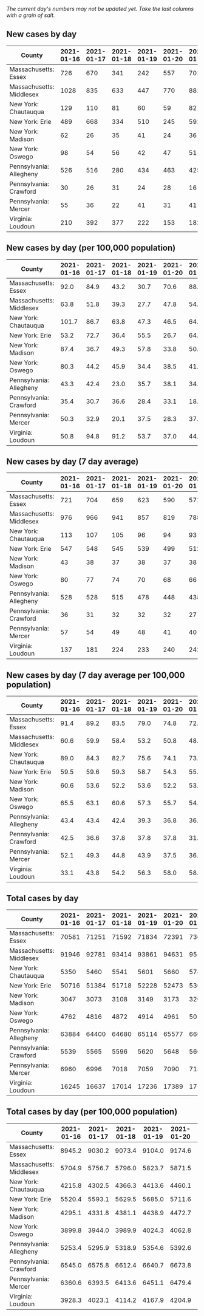 _The current day's numbers may not be updated yet. Take the last columns with a grain of salt._
## New cases by day

| County | 2021-01-16 | 2021-01-17 | 2021-01-18 | 2021-01-19 | 2021-01-20 | 2021-01-21 | 2021-01-22 |
| --- | --- | --- | --- | --- | --- | --- | --- |
| Massachusetts: Essex | 726 | 670 | 341 | 242 | 557 | 701 |  |
| Massachusetts: Middlesex | 1028 | 835 | 633 | 447 | 770 | 881 |  |
| New York: Chautauqua | 129 | 110 | 81 | 60 | 59 | 82 |  |
| New York: Erie | 489 | 668 | 334 | 510 | 245 | 591 |  |
| New York: Madison | 62 | 26 | 35 | 41 | 24 | 36 |  |
| New York: Oswego | 98 | 54 | 56 | 42 | 47 | 51 |  |
| Pennsylvania: Allegheny | 526 | 516 | 280 | 434 | 463 | 425 |  |
| Pennsylvania: Crawford | 30 | 26 | 31 | 24 | 28 | 16 |  |
| Pennsylvania: Mercer | 55 | 36 | 22 | 41 | 31 | 41 |  |
| Virginia: Loudoun | 210 | 392 | 377 | 222 | 153 | 182 |  |

## New cases by day (per 100,000 population)

| County | 2021-01-16 | 2021-01-17 | 2021-01-18 | 2021-01-19 | 2021-01-20 | 2021-01-21 | 2021-01-22 |
| --- | --- | --- | --- | --- | --- | --- | --- |
| Massachusetts: Essex | 92.0 | 84.9 | 43.2 | 30.7 | 70.6 | 88.8 |  |
| Massachusetts: Middlesex | 63.8 | 51.8 | 39.3 | 27.7 | 47.8 | 54.7 |  |
| New York: Chautauqua | 101.7 | 86.7 | 63.8 | 47.3 | 46.5 | 64.6 |  |
| New York: Erie | 53.2 | 72.7 | 36.4 | 55.5 | 26.7 | 64.3 |  |
| New York: Madison | 87.4 | 36.7 | 49.3 | 57.8 | 33.8 | 50.7 |  |
| New York: Oswego | 80.3 | 44.2 | 45.9 | 34.4 | 38.5 | 41.8 |  |
| Pennsylvania: Allegheny | 43.3 | 42.4 | 23.0 | 35.7 | 38.1 | 34.9 |  |
| Pennsylvania: Crawford | 35.4 | 30.7 | 36.6 | 28.4 | 33.1 | 18.9 |  |
| Pennsylvania: Mercer | 50.3 | 32.9 | 20.1 | 37.5 | 28.3 | 37.5 |  |
| Virginia: Loudoun | 50.8 | 94.8 | 91.2 | 53.7 | 37.0 | 44.0 |  |

## New cases by day (7 day average)

| County | 2021-01-16 | 2021-01-17 | 2021-01-18 | 2021-01-19 | 2021-01-20 | 2021-01-21 | 2021-01-22 |
| --- | --- | --- | --- | --- | --- | --- | --- |
| Massachusetts: Essex | 721 | 704 | 659 | 623 | 590 | 572 |  |
| Massachusetts: Middlesex | 976 | 966 | 941 | 857 | 819 | 788 |  |
| New York: Chautauqua | 113 | 107 | 105 | 96 | 94 | 93 |  |
| New York: Erie | 547 | 548 | 545 | 539 | 499 | 512 |  |
| New York: Madison | 43 | 38 | 37 | 38 | 37 | 38 |  |
| New York: Oswego | 80 | 77 | 74 | 70 | 68 | 66 |  |
| Pennsylvania: Allegheny | 528 | 528 | 515 | 478 | 448 | 438 |  |
| Pennsylvania: Crawford | 36 | 31 | 32 | 32 | 32 | 27 |  |
| Pennsylvania: Mercer | 57 | 54 | 49 | 48 | 41 | 40 |  |
| Virginia: Loudoun | 137 | 181 | 224 | 233 | 240 | 242 |  |

## New cases by day (7 day average per 100,000 population)

| County | 2021-01-16 | 2021-01-17 | 2021-01-18 | 2021-01-19 | 2021-01-20 | 2021-01-21 | 2021-01-22 |
| --- | --- | --- | --- | --- | --- | --- | --- |
| Massachusetts: Essex | 91.4 | 89.2 | 83.5 | 79.0 | 74.8 | 72.5 |  |
| Massachusetts: Middlesex | 60.6 | 59.9 | 58.4 | 53.2 | 50.8 | 48.9 |  |
| New York: Chautauqua | 89.0 | 84.3 | 82.7 | 75.6 | 74.1 | 73.3 |  |
| New York: Erie | 59.5 | 59.6 | 59.3 | 58.7 | 54.3 | 55.7 |  |
| New York: Madison | 60.6 | 53.6 | 52.2 | 53.6 | 52.2 | 53.6 |  |
| New York: Oswego | 65.5 | 63.1 | 60.6 | 57.3 | 55.7 | 54.1 |  |
| Pennsylvania: Allegheny | 43.4 | 43.4 | 42.4 | 39.3 | 36.8 | 36.0 |  |
| Pennsylvania: Crawford | 42.5 | 36.6 | 37.8 | 37.8 | 37.8 | 31.9 |  |
| Pennsylvania: Mercer | 52.1 | 49.3 | 44.8 | 43.9 | 37.5 | 36.6 |  |
| Virginia: Loudoun | 33.1 | 43.8 | 54.2 | 56.3 | 58.0 | 58.5 |  |

## Total cases by day

| County | 2021-01-16 | 2021-01-17 | 2021-01-18 | 2021-01-19 | 2021-01-20 | 2021-01-21 | 2021-01-22 |
| --- | --- | --- | --- | --- | --- | --- | --- |
| Massachusetts: Essex | 70581 | 71251 | 71592 | 71834 | 72391 | 73092 |  |
| Massachusetts: Middlesex | 91946 | 92781 | 93414 | 93861 | 94631 | 95512 |  |
| New York: Chautauqua | 5350 | 5460 | 5541 | 5601 | 5660 | 5742 |  |
| New York: Erie | 50716 | 51384 | 51718 | 52228 | 52473 | 53064 |  |
| New York: Madison | 3047 | 3073 | 3108 | 3149 | 3173 | 3209 |  |
| New York: Oswego | 4762 | 4816 | 4872 | 4914 | 4961 | 5012 |  |
| Pennsylvania: Allegheny | 63884 | 64400 | 64680 | 65114 | 65577 | 66002 |  |
| Pennsylvania: Crawford | 5539 | 5565 | 5596 | 5620 | 5648 | 5664 |  |
| Pennsylvania: Mercer | 6960 | 6996 | 7018 | 7059 | 7090 | 7131 |  |
| Virginia: Loudoun | 16245 | 16637 | 17014 | 17236 | 17389 | 17571 |  |

## Total cases by day (per 100,000 population)

| County | 2021-01-16 | 2021-01-17 | 2021-01-18 | 2021-01-19 | 2021-01-20 | 2021-01-21 | 2021-01-22 |
| --- | --- | --- | --- | --- | --- | --- | --- |
| Massachusetts: Essex | 8945.2 | 9030.2 | 9073.4 | 9104.0 | 9174.6 | 9263.5 |  |
| Massachusetts: Middlesex | 5704.9 | 5756.7 | 5796.0 | 5823.7 | 5871.5 | 5926.2 |  |
| New York: Chautauqua | 4215.8 | 4302.5 | 4366.3 | 4413.6 | 4460.1 | 4524.7 |  |
| New York: Erie | 5520.4 | 5593.1 | 5629.5 | 5685.0 | 5711.6 | 5776.0 |  |
| New York: Madison | 4295.1 | 4331.8 | 4381.1 | 4438.9 | 4472.7 | 4523.5 |  |
| New York: Oswego | 3899.8 | 3944.0 | 3989.9 | 4024.3 | 4062.8 | 4104.5 |  |
| Pennsylvania: Allegheny | 5253.4 | 5295.9 | 5318.9 | 5354.6 | 5392.6 | 5427.6 |  |
| Pennsylvania: Crawford | 6545.0 | 6575.8 | 6612.4 | 6640.7 | 6673.8 | 6692.7 |  |
| Pennsylvania: Mercer | 6360.6 | 6393.5 | 6413.6 | 6451.1 | 6479.4 | 6516.9 |  |
| Virginia: Loudoun | 3928.3 | 4023.1 | 4114.2 | 4167.9 | 4204.9 | 4248.9 |  |
